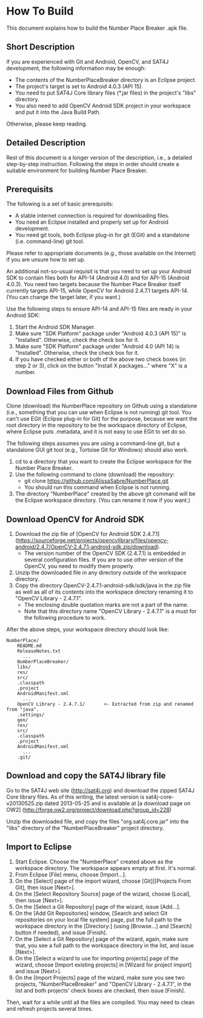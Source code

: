 How To Build
============

This document explains how to build the Number Place Breaker .apk file.

Short Description
-----------------

If you are experienced with Git and Android, OpenCV, and SAT4J development, the following information may be enough:

* The contents of the NumberPlaceBreaker directory is an Eclipse project.
* The project's target is set to Android 4.0.3 (API 15).
* You need to put SAT4J Core library files (*.jar files) in the project's "libs" directory.
* You also need to add OpenCV Android SDK project in your workspace and put it into the Java Build Path.

Otherwise, please keep reading.

Detailed Description
--------------------

Rest of this document is a longer version of the description, i.e., a detailed step-by-step instruction.  Following the steps in order should create a suitable environment for building Number Place Breaker.

Prerequisits
------------

The following is a set of basic prerequisits:

* A stable internet connection is required for downloading files.
* You need an Eclipse installed and properly set up for Android development.
* You need git tools, both Eclipse plug-in for git (EGit) and a standalone (i.e. command-line) git tool.

Please refer to appropriate documents (e.g., those available on the Internet) if you are unsure how to set up.

An additional not-so-usual requisit is that you need to set up your Android SDK to contain files both for API-14 (Android 4.0) and for API-15 (Android 4.0.3).  You need two targets because the Number Place Breaker itself currently targets API-15, while OpenCV for Android 2.4.7.1 targets API-14.  (You can change the target later, if you want.)

Use the following steps to ensure API-14 and API-15 files are ready in your Android SDK:

1. Start the Android SDK Manager.
2. Make sure "SDK Platform" package under "Android 4.0.3 (API 15)" is "Installed".  Otherwise, check the check box for it.
3. Make sure "SDK Platform" package under "Android 4.0 (API 14) is "Installed".  Otherwise, check the check box for it.
4. If you have checked either or both of the above two check boxes (in step 2 or 3), click on the button "Install X packages..." where "X" is a number.

Download Files from Github
--------------------------

Clone (download) the NumberPlace repository on Github using a standalone (i.e., something that you can use when Eclipse is not running) git tool.  You can't use EGit (Eclipse plug-in for Git) for the purpose, because we want the root directory in the repository to be the workspace directory of Eclipse, where Eclipse puts .metadata, and it is not easy to use EGit to set do so.

The following steps assumes you are using a command-line git, but a standalone GUI git tool (e.g., Tortoise Git for Windows) should also work.

1. cd to a directory that you want to create the Eclipse workspace for the Number Place Breaker.
2. Use the following command to clone (download) the repository:
    * git clone https://github.com/AlissaSabre/NumberPlace.git
    * You should run this command when Eclipse is not running.
3. The directory "NumberPlace" created by the above git command will be the Eclipse workspace directory.  (You can rename it now if you want.)

Download OpenCV for Android SDK
-------------------------------

1. Download the zip file of [OpenCV for Android SDK 2.4.7.1] (https://sourceforge.net/projects/opencvlibrary/files/opencv-android/2.4.7/OpenCV-2.4.7.1-android-sdk.zip/download).
    * The version number of the OpenCV SDK (2.4.7.1) is embedded in several configuration files.  If you are to use other version of the OpenCV, you need to modify them properly.
2. Unzip the downloaded file in any directory outside of the workspace directory.
3. Copy the directory OpenCV-2.4.7.1-android-sdk/sdk/java in the zip file as well as all of its contents into the workspace directory renaming it to "OpenCV Library - 2.4.7.1".
    * The enclosing double quotation marks are not a part of the name.
    * Note that this directory name "OpenCV Library - 2.4.7.1" is a must for the following procedure to work.

After the above steps, your workspace directory should look like:

	NumberPlace/
	    README.md
	    ReleaseNotes.txt
	      ...
	    NumberPlaceBreaker/
		libs/
		res/
		src/
		.classpath
		.project
		AndroidManifest.xml
		  ...
	    OpenCV Library - 2.4.7.1/		<- Extracted from zip and renamed from "java".
		.settings/
		gen/
		res/
		src/
		.classpath
		.project
		AndroidManifest.xml
		  ...
	    .git/

Download and copy the SAT4J library file
----------------------------------------

Go to the SAT4J web site (http://sat4j.org) and download the zipped SAT4J Core library files.  As of this writing, the latest version is sat4j-core-v20130525.zip dated 2013-05-25 and is available at [a download page on OW2] (http://forge.ow2.org/project/download.php?group_id=228)

Unzip the downloaded file, and copy the files "org.sat4j.core.jar" into the "libs" directory of the "NumberPlaceBreaker" project directory.

Import to Eclipse
-----------------

1. Start Eclipse.  Choose the "NumberPlace" created above as the workspace directory.
    The workspace appears empty at first.  It's normal.
2. From Eclipse [File] menu, choose [Import...].
3. On the [Select] page of the import wizard, choose [Git]|[Projects From Git], then issue [Next>].
4. On the [Select Repository Source] page of the wizard, choose [Local], then issue [Next>].
5. On the [Select a Git Repository] page of the wizard, issue [Add...].
6. On the [Add Git Repositories] window, [Search and select Git repositories on your local file system] page, put the full path to the workspace directory in the [Directory:] (using [Browse...] and [Search] button if needed), and issue [Finish].
7. On the [Select a Git Repository] page of the wizard, again, make sure that, you see a full path to the workspace directory in the list, and issue [Next>].
8. On the [Select a wizard to use for importing projects] page of the wizard, choose [Import existing projects] in [Wizard for project import] and issue [Next>].
9. On the [Import Projects] page of the wizard, make sure you see two projects, "NumberPlaceBreaker" and "OpenCV Library - 2.4.7.1", in the list and both projects' check boxes are checked, then issue [Finish].

Then, wait for a while until all the files are compiled.  You may need to clean and refresh projects several times.






